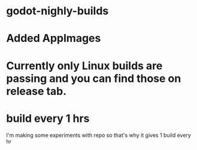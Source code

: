 # godot-nighly-builds
  # Added AppImages
# Currently only Linux builds are passing and you can find those on release tab.
# build every 1 hrs 
I'm making some experiments with repo so that's why it gives 1 build every hr
